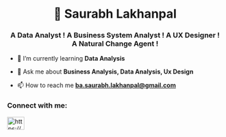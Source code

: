 <h1 align="center">👋 Saurabh Lakhanpal</h1>
<h3 align="center">A Data Analyst ! A Business System Analyst ! A UX Designer ! A Natural Change Agent !</h3>

- 🌱 I’m currently learning **Data Analysis**

- 💬 Ask me about **Business Analysis, Data Analysis, Ux Design**

- 📫 How to reach me **ba.saurabh.lakhanpal@gmail.com**

<h3 align="left">Connect with me:</h3>
<p align="left">
<a href="https://linkedin.com/in/https://www.linkedin.com/in/lakhanpal-saurabh/" target="blank"><img align="center" src="https://raw.githubusercontent.com/rahuldkjain/github-profile-readme-generator/master/src/images/icons/Social/linked-in-alt.svg" alt="https://www.linkedin.com/in/lakhanpal-saurabh/" height="30" width="40" /></a>
</p>
